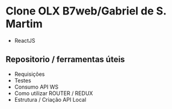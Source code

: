 # Clone OLX B7web/Gabriel de S. Martim 

- ReactJS 

##  Repositorio / ferramentas úteis 

- Requisições
- Testes
- Consumo API WS
- Como utilizar ROUTER / REDUX
- Estrutura / Criação API Local
